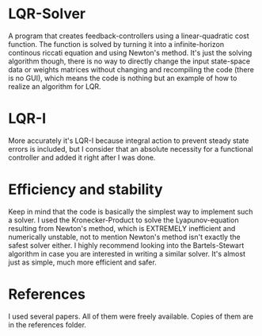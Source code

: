 # LQR-Solver
A program that creates feedback-controllers using a linear-quadratic cost function. The function is solved by turning it into a infinite-horizon continous riccati equation and using Newton's method. It's just the solving algorithm though, there is no way to directly change the input state-space data or weights matrices without changing and recompiling the code (there is no GUI), which means the code is nothing but an example of how to realize an algorithm for LQR.

# LQR-I
More accurately it's LQR-I because integral action to prevent steady state errors is included, but I consider that an absolute necessity for a functional controller and added it right after I was done.

# Efficiency and stability
Keep in mind that the code is basically the simplest way to implement such a solver. I used the Kronecker-Product to solve the Lyapunov-equation resulting from Newton's method, which is EXTREMELY inefficient and numerically unstable, not to mention Newton's method isn't exactly the safest solver either. I highly recommend looking into the Bartels-Stewart algorithm in case you are interested in writing a similar solver. It's almost just as simple, much more efficient and safer.

# References
I used several papers. All of them were freely available. Copies of them are in the references folder.
